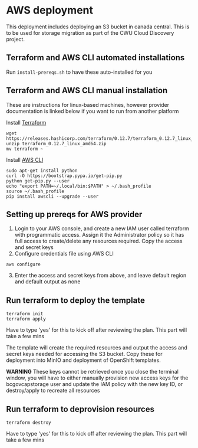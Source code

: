 # AWS deployment
This deployment includes deploying an S3 bucket in canada central.  This is to be used for storage migration as part of the CWU Cloud Discovery project.

## Terraform and AWS CLI automated installations
Run `install-prereqs.sh` to have these auto-installed for you

## Terraform and AWS CLI manual installation
These are instructions for linux-based machines, however provider documentation is linked below if you want to run from another platform

Install [Terraform](https://learn.hashicorp.com/terraform/getting-started/install.html)
```
wget https://releases.hashicorp.com/terraform/0.12.7/terraform_0.12.7_linux_amd64.zip
unzip terraform_0.12.7_linux_amd64.zip
mv terraform ~
```

Install [AWS CLI](https://docs.aws.amazon.com/cli/latest/userguide/install-linux.html)
```
sudo apt-get install python
curl -O https://bootstrap.pypa.io/get-pip.py
python get-pip.py --user
echo "export PATH=~/.local/bin:$PATH" > ~/.bash_profile
source ~/.bash_profile
pip install awscli --upgrade --user
```


## Setting up prereqs for AWS provider
1. Login to your AWS console, and create a new IAM user called terraform with programmatic access.  Assign it the Administrator policy so it has full access to create/delete any resources required.  Copy the access and secret keys
2. Configure credentials file using AWS CLI
```
aws configure
```
3. Enter the access and secret keys from above, and leave default region and default output as none


## Run terraform to deploy the template
```
terraform init
terraform apply
```
Have to type 'yes' for this to kick off after reviewing the plan.  This part will take a few mins

The template will create the required resources and output the access and secret keys needed for accessing the S3 bucket.  Copy these for deployment into MinIO and deployment of OpenShift templates.

**WARNING** These keys cannot be retrieved once you close the terminal window, you will have to either manually provision new access keys for the bcgovcapstorage user and update the IAM policy with the new key ID, or destroy/apply to recreate all resources


## Run terraform to deprovision resources
```
terraform destroy

```
Have to type 'yes' for this to kick off after reviewing the plan.  This part will take a few mins